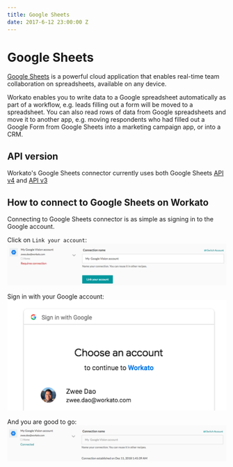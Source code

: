 ```yaml
---
title: Google Sheets
date: 2017-6-12 23:00:00 Z
---
```


# Google Sheets
[Google Sheets](https://www.google.com/sheets/about/) is a powerful cloud application that enables real-time team collaboration on spreadsheets, available on any device.

Workato enables you to write data to a Google spreadsheet automatically as part of a workflow, e.g. leads filling out a form will be moved to a spreadsheet. You can also read rows of data from Google spreadsheets and move it to another app, e.g. moving respondents who had filled out a Google Form from Google Sheets into a marketing campaign app, or into a CRM.

## API version
Workato's Google Sheets connector currently uses both Google Sheets [API v4](https://developers.google.com/sheets/api/) and [API v3](https://developers.google.com/sheets/api/v3/)

## How to connect to Google Sheets on Workato
Connecting to Google Sheets connector is as simple as signing in to the Google account.

Click on `Link your account`:
![Setup step 1](/assets/images/connectors/google-vision/setup-1.png)

Sign in with your Google account:
![Setup step 2](/assets/images/connectors/google-sheets/setup-2.png)

And you are good to go:
![Setup step 3](/assets/images/connectors/google-vision/setup-3.png)
